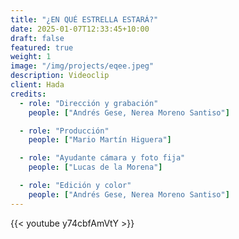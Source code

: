```yaml
---
title: "¿EN QUÉ ESTRELLA ESTARÁ?"
date: 2025-01-07T12:33:45+10:00
draft: false
featured: true
weight: 1
image: "/img/projects/eqee.jpeg"
description: Videoclip
client: Hada
credits:
  - role: "Dirección y grabación"
    people: ["Andrés Gese, Nerea Moreno Santiso"]

  - role: "Producción"
    people: ["Mario Martín Higuera"]

  - role: "Ayudante cámara y foto fija"
    people: ["Lucas de la Morena"]

  - role: "Edición y color"
    people: ["Andrés Gese, Nerea Moreno Santiso"]
---
```

{{< youtube y74cbfAmVtY >}}
